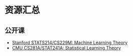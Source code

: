 # 资源汇总

## 公开课

- [Stanford STATS214/CS229M: Machine Learning Theory](https://web.stanford.edu/class/stats214/)
- [CMU CS281A/STAT241A: Statistical Learning Theory](https://people.eecs.berkeley.edu/~brecht/cs281a.html)